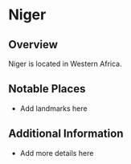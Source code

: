 # Niger
## Overview
Niger is located in Western Africa.

## Notable Places
- Add landmarks here

## Additional Information
- Add more details here
